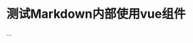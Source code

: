 
# 测试Markdown内部使用vue组件
<script setup>
import Demo from './components/demo.vue'
</script>
...
<Demo />